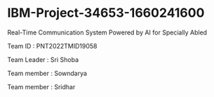 # IBM-Project-34653-1660241600
Real-Time Communication System Powered by AI for Specially Abled

Team ID : PNT2022TMID19058

Team Leader : Sri Shoba

Team member : Sowndarya

Team member : Sridhar

